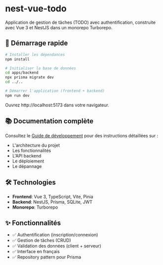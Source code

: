 # nest-vue-todo

Application de gestion de tâches (TODO) avec authentification, construite avec Vue 3 et NestJS dans un monorepo Turborepo.

## 🚀 Démarrage rapide

```bash
# Installer les dépendances
npm install

# Initialiser la base de données
cd apps/backend
npx prisma migrate dev
cd ../..

# Démarrer l'application (frontend + backend)
npm run dev
```

Ouvrez http://localhost:5173 dans votre navigateur.

## 📚 Documentation complète

Consultez le [Guide de développement](./GUIDE.md) pour des instructions détaillées sur :
- L'architecture du projet
- Les fonctionnalités
- L'API backend
- Le déploiement
- Le dépannage

## 🛠️ Technologies

- **Frontend**: Vue 3, TypeScript, Vite, Pinia
- **Backend**: NestJS, Prisma, SQLite, JWT
- **Monorepo**: Turborepo

## ✨ Fonctionnalités

- ✅ Authentification (inscription/connexion)
- ✅ Gestion de tâches (CRUD)
- ✅ Validation des données (client + serveur)
- ✅ Interface en français
- ✅ Repository pattern pour Prisma
